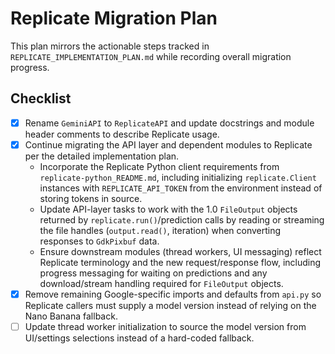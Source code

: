 # Replicate Migration Plan

This plan mirrors the actionable steps tracked in `REPLICATE_IMPLEMENTATION_PLAN.md` while recording overall migration progress.

## Checklist
- [x] Rename `GeminiAPI` to `ReplicateAPI` and update docstrings and module header comments to describe Replicate usage.
- [x] Continue migrating the API layer and dependent modules to Replicate per the detailed implementation plan.
  - Incorporate the Replicate Python client requirements from `replicate-python_README.md`, including initializing `replicate.Client` instances with `REPLICATE_API_TOKEN` from the environment instead of storing tokens in source.
  - Update API-layer tasks to work with the 1.0 `FileOutput` objects returned by `replicate.run()`/prediction calls by reading or streaming the file handles (`output.read()`, iteration) when converting responses to `GdkPixbuf` data.
  - Ensure downstream modules (thread workers, UI messaging) reflect Replicate terminology and the new request/response flow, including progress messaging for waiting on predictions and any download/stream handling required for `FileOutput` objects.
- [x] Remove remaining Google-specific imports and defaults from `api.py` so Replicate callers must supply a model version instead of relying on the Nano Banana fallback.
- [ ] Update thread worker initialization to source the model version from UI/settings selections instead of a hard-coded fallback.
